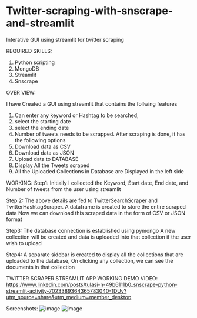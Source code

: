 # Twitter-scraping-with-snscrape-and-streamlit
Interative GUI using streamlit for twitter scraping 

REQUIRED SKILLS:
1.	Python scripting
2.	MongoDB
3.	Streamlit
4.	Snscrape

OVER VIEW:

I have Created a GUI using streamlit that contains the follwing  features
1. Can enter any keyword or Hashtag to be searched, 
2. select the starting date 
3. select the ending date  
4. Number of tweets needs to be scrapped.
After scraping is done, it has the following options
1.	Download data as CSV
2.	Download data as JSON
3.	Upload data to DATABASE
4.	Display All the Tweets scraped
5.	All the Uploaded Collections in Database are Displayed in the left side

WORKING:
Step1:
Initially I collected the Keyword, Start date, End date, and Number of tweets from the user using streamlit

Step 2:
The above details are fed to TwitterSearchScraper and TwitterHashtagScraper.
A dataframe is created to store the entire scraped data
Now we can download this scraped data in the form of CSV or JSON format 

Step3:
The database connection is established using pymongo
A new collection will be created and data is uploaded into that collection  if the user wish to upload 

Step4:
A separate sidebar is created to display all the collections that are uploaded to the database, On clicking any collection, we can see the documents in that collection

TWITTER SCRAPER STREAMLIT APP WORKING DEMO VIDEO:
https://www.linkedin.com/posts/tulasi-n-49b6111b0_snscrape-python-streamlit-activity-7023389364365783040-1DUv?utm_source=share&utm_medium=member_desktop

Screenshots:
![image](https://user-images.githubusercontent.com/116662776/214135502-ee88fb03-f683-44d2-8e08-010ac4bd6866.png)
![image](https://user-images.githubusercontent.com/116662776/214135783-3464a7f5-3faa-4c2d-837a-30c4db3c754c.png)


